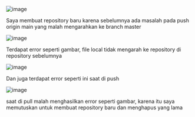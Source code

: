 ![image](https://github.com/Agate1234/Web_Programing/assets/143486453/495b74fe-86d3-41bb-b282-d1f59b3f9749)

Saya membuat repository baru karena sebelumnya ada masalah pada push origin main yang malah mengarahkan ke branch master

![image](https://github.com/Agate1234/PemrogramanWeb/assets/143486453/586e543f-2c88-4906-93eb-a2e20046cacd)

Terdapat error seperti gambar, file local tidak mengarah ke repository di repository sebelumnya

![image](https://github.com/Agate1234/PemrogramanWeb/assets/143486453/c63f711d-bcb8-49af-adf6-d26e68432a38)

Dan juga terdapat error seperti ini saat di push

![image](https://github.com/Agate1234/Web_Programing/assets/143486453/c9357b23-c4c4-4ddd-b786-f2f123a0bd66)

saat di pull malah menghasilkan error seperti gambar, karena itu saya memutuskan untuk membuat repository baru dan menghapus yang lama
